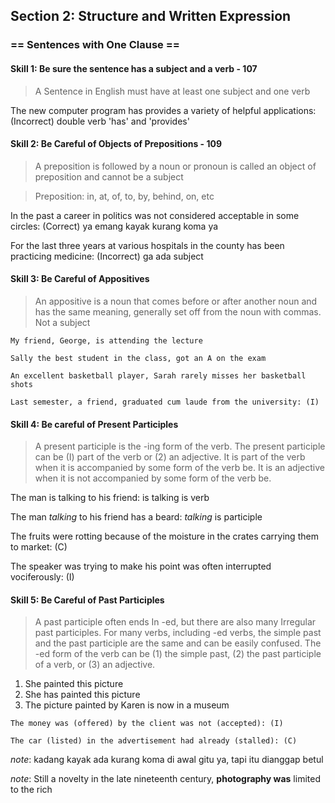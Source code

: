 ## Section 2: Structure and Written Expression

### == Sentences with One Clause ==

#### Skill 1: Be sure the sentence has a subject and a verb - 107

> A Sentence in English must have at least one subject and one verb

The new computer program has provides a variety of helpful applications: (Incorrect) double verb 'has' and 'provides'

#### Skill 2: Be Careful of Objects of Prepositions - 109

> A preposition is followed by a noun or pronoun is called an object of preposition and cannot be a subject

> Preposition: in, at, of, to, by, behind, on, etc

In the past a career in politics was not considered acceptable in some circles: (Correct) ya emang kayak kurang koma ya

For the last three years at various hospitals in the county has been practicing medicine: (Incorrect) ga ada subject

#### Skill 3: Be Careful of Appositives

> An appositive is a noun that comes before or after another noun and has the same meaning, generally set off from the noun with commas. Not a subject

`My friend, George, is attending the lecture`

`Sally the best student in the class, got an A on the exam`

`An excellent basketball player, Sarah rarely misses her basketball shots`

``` Last semester, a friend, graduated cum laude from the university: (I) ```

#### Skill 4: Be careful of Present Participles

> A present participle is the -ing form of the verb. The present participle can be (I) part of the
verb or (2) an adjective. It is part of the verb when it is accompanied by some form of the verb
be. It is an adjective when it is not accompanied by some form of the verb be.

The man is talking to his friend: is talking is verb

The man *talking* to his friend has a beard: *talking* is participle

The fruits were rotting because of the moisture in the crates carrying them to market: (C)

The speaker was trying to make his point was often interrupted vociferously: (I)

#### Skill 5: Be Careful of Past Participles
> A past participle often ends In -ed, but there are also many Irregular past participles. For many
verbs, including -ed verbs, the simple past and the past participle are the same and can be easily
confused. The -ed form of the verb can be (1) the simple past, (2) the past participle of a
verb, or (3) an adjective.
1. She painted this picture
2. She has painted this picture
3. The picture painted by Karen is now in a museum

`The money was (offered) by the client was not (accepted): (I)`

`The car (listed) in the advertisement had already (stalled): (C)`

_note_: kadang kayak ada kurang koma di awal gitu ya, tapi itu dianggap betul

_note_: Still a novelty in the late nineteenth century, **photography was** limited to the rich
